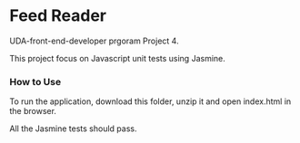 # Feed Reader

UDA-front-end-developer prgoram Project 4.

This project focus on Javascript unit tests using Jasmine.

### How to Use

To run the application, download this folder, unzip it and open index.html in the browser.

All the Jasmine tests should pass.